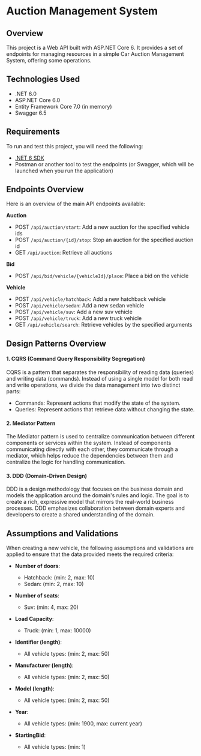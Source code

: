 # Auction Management System

## Overview
This project is a Web API built with ASP<span>.NET</span> Core 6. It provides a set of endpoints for managing resources in a simple Car Auction Management System, offering some operations.

## Technologies Used
- .NET 6.0
- ASP<span>.NET</span> Core 6.0
- Entity Framework Core 7.0 (in memory)
- Swagger 6.5

## Requirements
To run and test this project, you will need the following:

- [.NET 6 SDK](https://dotnet.microsoft.com/en-us/download/dotnet/6.0)
- Postman or another tool to test the endpoints (or Swagger, which will be launched when you run the application)

## Endpoints Overview
Here is an overview of the main API endpoints available:

**Auction**

- POST `/api/auction/start`: Add a new auction for the specified vehicle ids
- POST `/api/auction/{id}/stop`: Stop an auction for the specified auction id
- GET `/api/auction`: Retrieve all auctions

**Bid**

- POST `/api/bid/vehicle/{vehicleId}/place`: Place a bid on the vehicle

**Vehicle**

- POST `/api/vehicle/hatchback`: Add a new hatchback vehicle
- POST `/api/vehicle/sedan`: Add a new sedan vehicle
- POST `/api/vehicle/suv`: Add a new suv vehicle
- POST `/api/vehicle/truck`: Add a new truck vehicle
- GET  `/api/vehicle/search`: Retrieve vehicles by the specified arguments


## Design Patterns Overview

#### 1. CQRS (Command Query Responsibility Segregation)
CQRS is a pattern that separates the responsibility of reading data (queries) and writing data (commands). Instead of using a single model for both read and write operations, we divide the data management into two distinct parts:

- Commands: Represent actions that modify the state of the system.
- Queries: Represent actions that retrieve data without changing the state.

#### 2. Mediator Pattern
The Mediator pattern is used to centralize communication between different components or services within the system. Instead of components communicating directly with each other, they communicate through a mediator, which helps reduce the dependencies between them and centralize the logic for handling communication.

#### 3. DDD (Domain-Driven Design)
DDD is a design methodology that focuses on the business domain and models the application around the domain's rules and logic. The goal is to create a rich, expressive model that mirrors the real-world business processes. DDD emphasizes collaboration between domain experts and developers to create a shared understanding of the domain.

## Assumptions and Validations

When creating a new vehicle, the following assumptions and validations are applied to ensure that the data provided meets the required criteria:

- **Number of doors**:
    - Hatchback: (min: 2, max: 10)
    - Sedan: (min: 2, max: 10)

- **Number of seats**:
    - Suv: (min: 4, max: 20)

- **Load Capacity**:
    - Truck: (min: 1, max: 10000)

- **Identifier (length)**:
    - All vehicle types: (min: 2, max: 50)

- **Manufacturer (length)**:
    - All vehicle types: (min: 2, max: 50)

- **Model (length)**:
    - All vehicle types: (min: 2, max: 50)

- **Year**:
    - All vehicle types: (min: 1900, max: current year)

- **StartingBid**:
    - All vehicle types: (min: 1)


